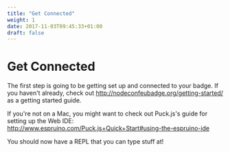 ```yaml
---
title: "Get Connected"
weight: 1
date: 2017-11-03T09:45:33+01:00
draft: false
---
```


# Get Connected

The first step is going to be getting set up and connected to your badge. If
you haven't already, check out http://nodeconfeubadge.org/getting-started/
as a getting started guide.

If you're not on a Mac, you might want to check out Puck.js's guide
for setting up the Web IDE: http://www.espruino.com/Puck.js+Quick+Start#using-the-espruino-ide

You should now have a REPL that you can type stuff at!
